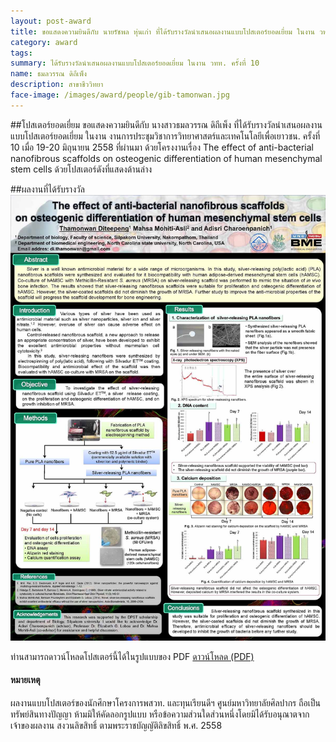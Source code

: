 ```yaml
---
layout: post-award
title: ขอแสดงความยินดีกับ นายรัชพล หุ่นเก่า ที่ได้รับรางวัลนำเสนอผลงานแบบโปสเตอร์ยอดเยี่ยม ในงาน วทท. ครั้งที่ 10
category: award
tags:
summary: ได้รับรางวัลนำเสนอผลงานแบบโปสเตอร์ยอดเยี่ยม ในงาน วทท. ครั้งที่ 10
name: ธมลวรรณ ดิถีเพ็ง
description: สาขาชีววิทยา
face-image: /images/award/people/gib-tamonwan.jpg
---
```

##โปสเตอร์ยอดเยี่ยม
ขอแสดงความยินดีกับ นางสาวธมลวรรณ ดิถีเพ็ง ที่ได้รับรางวัลนำเสนอผลงานแบบโปสเตอร์ยอดเยี่ยม ในงาน งานการประชุมวิชาการวิทยาศาสตร์และเทคโนโลยีเพื่อเยาวชน. ครั้งที่ 10 เมื่อ 19-20 มิถุนายน 2558 ที่ผ่านมา ด้วยโครงงานเรื่อง The effect of anti-bacterial nanofibrous scaffolds on osteogenic differentiation of human mesenchymal stem cells ด้วยโปสเตอร์ดังที่แสดงด้านล่าง  

##ผลงานที่ได้รับรางวัล
![](/images/news/poster-stcy10/antibac-stemcell.jpg)

ท่านสามารถดาวน์โหลดโปสเตอร์นี้ได้ในรูปแบบของ PDF [ดาวน์โหลด  (PDF)](/assets/news/poster-stcy10/antibac-stemcell.pdf)

#### หมายเหตุ
ผลงานแบบโปสเตอร์ของนักศึกษาโครงการพสวท. และทุนเรียนดีฯ ศูนย์มหาวิทยาลัยศิลปากร ถือเป็นทรัพย์สินทางปัญญา ห้ามมิให้คัดลอกรูปแบบ หรือข้อความส่วนใดส่วนหนึ่งโดยมิได้รับอนุณาตจากเจ้าของผลงาน
สงวนลิขสิทธิ์ ตามพระราชบัญญัติลิขสิทธิ์ พ.ศ. 2558
